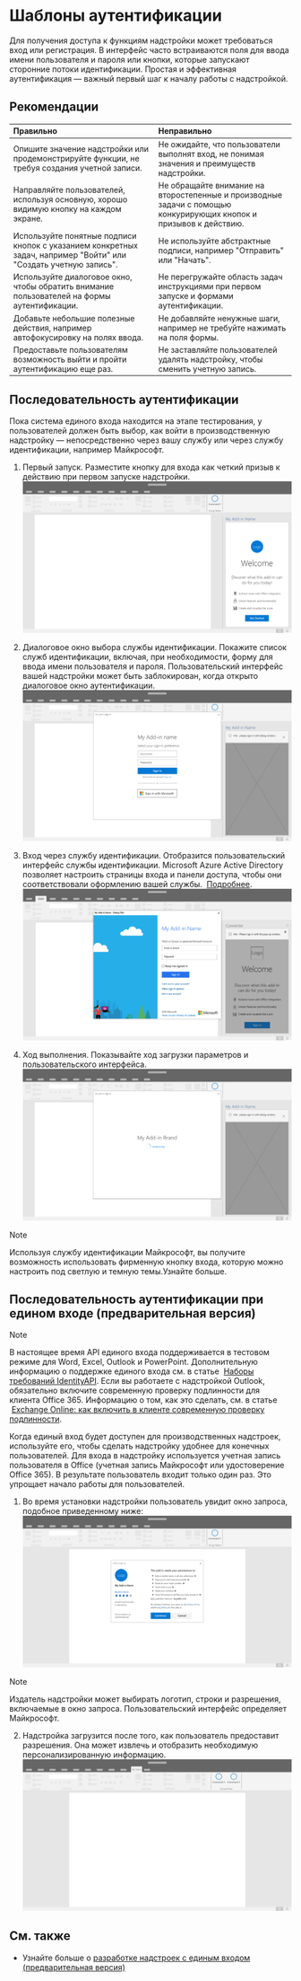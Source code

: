 # <a name="authentication-patterns"></a>Шаблоны аутентификации

Для получения доступа к функциям надстройки может требоваться вход или регистрация. В интерфейс часто встраиваются поля для ввода имени пользователя и пароля или кнопки, которые запускают сторонние потоки идентификации. Простая и эффективная аутентификация — важный первый шаг к началу работы с надстройкой.

## <a name="best-practices"></a>Рекомендации

|Правильно|Неправильно|
|:----|:----|
|Опишите значение надстройки или продемонстрируйте функции, не требуя создания учетной записи. |Не ожидайте, что пользователи выполнят вход, не понимая значения и преимуществ надстройки.|
|Направляйте пользователей, используя основную, хорошо видимую кнопку на каждом экране. |Не обращайте внимание на второстепенные и производные задачи с помощью конкурирующих кнопок и призывов к действию.|
|Используйте понятные подписи кнопок с указанием конкретных задач, например "Войти" или "Создать учетную запись".   |Не используйте абстрактные подписи, например "Отправить" или "Начать".|
|Используйте диалоговое окно, чтобы обратить внимание пользователей на формы аутентификации.    |Не перегружайте область задач инструкциями при первом запуске и формами аутентификации.|
|Добавьте небольшие полезные действия, например автофокусировку на полях ввода. |Не добавляйте ненужные шаги, например не требуйте нажимать на поля формы.|
|Предоставьте пользователям возможность выйти и пройти аутентификацию еще раз.    |Не заставляйте пользователей удалять надстройку, чтобы сменить учетную запись.|

## <a name="authentication-flow"></a>Последовательность аутентификации
Пока система единого входа находится на этапе тестирования, у пользователей должен быть выбор, как войти в производственную надстройку — непосредственно через вашу службу или через службу идентификации, например Майкрософт.

1. Первый запуск. Разместите кнопку для входа как четкий призыв к действию при первом запуске надстройки.
![](../images/add-in-fre-value-placemat.png)

2. Диалоговое окно выбора службы идентификации. Покажите список служб идентификации, включая, при необходимости, форму для ввода имени пользователя и пароля. Пользовательский интерфейс вашей надстройки может быть заблокирован, когда открыто диалоговое окно аутентификации.
![](../images/add-in-auth-choices-dialog.png)



3. Вход через службу идентификации. Отобразится пользовательский интерфейс службы идентификации. Microsoft Azure Active Directory позволяет настроить страницы входа и панели доступа, чтобы они соответствовали оформлению вашей службы.  [Подробнее](https://docs.microsoft.com/azure/active-directory/fundamentals/customize-branding).
![](../images/add-in-auth-identity-sign-in.png)

4. Ход выполнения. Показывайте ход загрузки параметров и пользовательского интерфейса.
![](../images/add-in-auth-modal-interstitial.png)

> [!NOTE] 
> Используя службу идентификации Майкрософт, вы получите возможность использовать фирменную кнопку входа, которую можно настроить под светлую и темную темы.Узнайте больше.

## <a name="single-sign-on-authentication-flow-preview"></a>Последовательность аутентификации при едином входе (предварительная версия)

> [!NOTE]
> В настоящее время API единого входа поддерживается в тестовом режиме для Word, Excel, Outlook и PowerPoint. Дополнительную информацию о поддержке единого входа см. в статье  [Наборы требований IdentityAPI](https://docs.microsoft.com/office/dev/add-ins/reference/requirement-sets/identity-api-requirement-sets?view=office-js). Если вы работаете с надстройкой Outlook, обязательно включите современную проверку подлинности для клиента Office 365. Информацию о том, как это сделать, см. в статье  [Exchange Online: как включить в клиенте современную проверку подлинности](https://social.technet.microsoft.com/wiki/contents/articles/32711.exchange-online-how-to-enable-your-tenant-for-modern-authentication.aspx).

Когда единый вход будет доступен для производственных надстроек, используйте его, чтобы сделать надстройку удобнее для конечных пользователей. Для входа в надстройку используется учетная запись пользователя в Office (учетная запись Майкрософт или удостоверение Office 365). В результате пользователь входит только один раз. Это упрощает начало работы для пользователей.

1. Во время установки надстройки пользователь увидит окно запроса, подобное приведенному ниже: ![](../images/add-in-auth-SSO-consent-dialog.png)
> [!NOTE]
> Издатель надстройки может выбирать логотип, строки и разрешения, включаемые в окно запроса. Пользовательский интерфейс определяет Майкрософт.

2. Надстройка загрузится после того, как пользователь предоставит разрешения. Она может извлечь и отобразить необходимую персонализированную информацию.
![](../images/add-in-ribbon.png)

## <a name="see-also"></a>См. также
- Узнайте больше о [разработке надстроек с единым входом (предварительная версия)](https://docs.microsoft.com/office/dev/add-ins/develop/sso-in-office-add-ins)